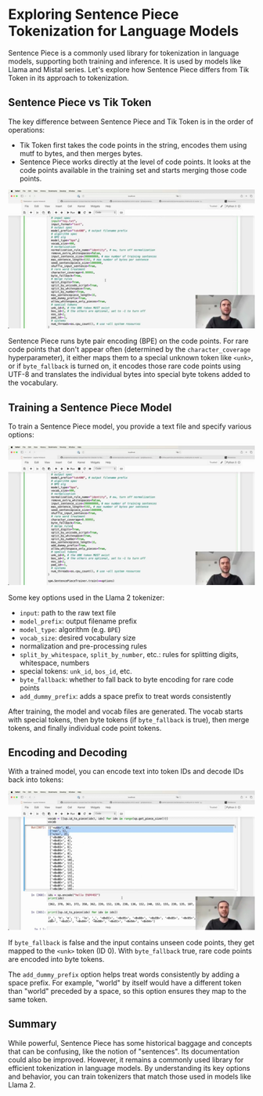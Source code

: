 #  Exploring Sentence Piece Tokenization for Language Models

Sentence Piece is a commonly used library for tokenization in language models, supporting both training and inference. It is used by models like Llama and Mistal series. Let's explore how Sentence Piece differs from Tik Token in its approach to tokenization.

## Sentence Piece vs Tik Token

The key difference between Sentence Piece and Tik Token is in the order of operations:

- Tik Token first takes the code points in the string, encodes them using mutf to bytes, and then merges bytes. 
- Sentence Piece works directly at the level of code points. It looks at the code points available in the training set and starts merging those code points.

<img src="05498.jpg"/>

Sentence Piece runs byte pair encoding (BPE) on the code points. For rare code points that don't appear often (determined by the `character_coverage` hyperparameter), it either maps them to a special unknown token like `<unk>`, or if `byte_fallback` is turned on, it encodes those rare code points using UTF-8 and translates the individual bytes into special byte tokens added to the vocabulary.

## Training a Sentence Piece Model

To train a Sentence Piece model, you provide a text file and specify various options:

<img src="05850.jpg"/>

Some key options used in the Llama 2 tokenizer:

- `input`: path to the raw text file 
- `model_prefix`: output filename prefix
- `model_type`: algorithm (e.g. `BPE`)
- `vocab_size`: desired vocabulary size
- normalization and pre-processing rules
- `split_by_whitespace`, `split_by_number`, etc.: rules for splitting digits, whitespace, numbers
- special tokens: `unk_id`, `bos_id`, etc.
- `byte_fallback`: whether to fall back to byte encoding for rare code points
- `add_dummy_prefix`: adds a space prefix to treat words consistently

After training, the model and vocab files are generated. The vocab starts with special tokens, then byte tokens (if `byte_fallback` is true), then merge tokens, and finally individual code point tokens.

## Encoding and Decoding

With a trained model, you can encode text into token IDs and decode IDs back into tokens:

<img src="05938.jpg"/>

If `byte_fallback` is false and the input contains unseen code points, they get mapped to the `<unk>` token (ID 0). With `byte_fallback` true, rare code points are encoded into byte tokens.

The `add_dummy_prefix` option helps treat words consistently by adding a space prefix. For example, "world" by itself would have a different token than "world" preceded by a space, so this option ensures they map to the same token.

## Summary

While powerful, Sentence Piece has some historical baggage and concepts that can be confusing, like the notion of "sentences". Its documentation could also be improved. However, it remains a commonly used library for efficient tokenization in language models. By understanding its key options and behavior, you can train tokenizers that match those used in models like Llama 2.